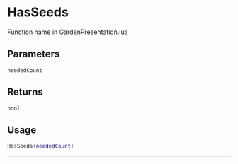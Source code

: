 # HasSeeds
Function name in GardenPresentation.lua
## Parameters
`neededCount`
## Returns
`bool`
## Usage
```lua
HasSeeds(neededCount)
```
---
